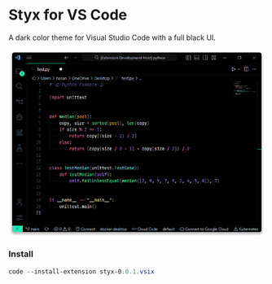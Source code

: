 # Styx for VS Code
A dark color theme for Visual Studio Code with a full black UI.

![dracula-preview](https://raw.githubusercontent.com/hshhrr/vscode-styx/main/previews/styx-dracula-preview.png?raw=true)

### Install
```powershell
code --install-extension styx-0.0.1.vsix
```